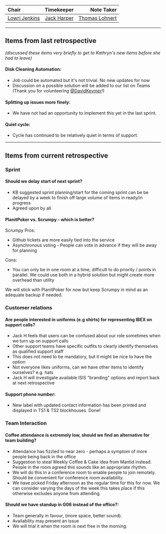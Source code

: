 | Chair      | Timekeeper | Note Taker |
| :--------   | :---------: | ----------: |
| [Lowri Jenkins](https://github.com/LowriJenkins) | [Jack Harper](https://github.com/rerpha) | [Thomas Lohnert](https://github.com/ThomasLohnert) |

--- 

## Items from last retrospective

_(discussed these items very briefly to get to Kathryn's new items before she had to leave)_

#### Disk Cleaning Automation:
- Job could be automated but it's not trivial. No new updates for now
- Discussion on a possible solution will be added to our list on Teams (Thank you for volunteering [@DavidKeymer](https://github.com/davidkeymer)!)

#### Splitting up issues more finely:
- We have not had an opportunity to implement this yet in the last sprint.

#### Quiet cycle:
- Cycle has continued to be relatively quiet in terms of support.


---

## Items from current retrospective

### Sprint

#### Should we delay start of next sprint?
- KB suggested sprint planning/start for the coming sprint can be be delayed by a week to finish off large volume of items in ready/in progress
- Agreed upon by all

#### PlanitPoker vs. Scrumpy - which is better?
Scrumpy Pros:
- Github tickets are more easily tied into the service
- Asynchronous voting - People can vote in advance if they will be away for planning

Cons:
- You can only be in one room at a time, difficult to do priority / points in parallel. We could use both in a hybrid solution but might create more overhead than utility

We will stick with PlanitPoker for now but keep Scrumpy in mind as an adequate backup if needed.

### Customer relations

#### Are people interested in uniforms (e.g shirts) for representing IBEX on support calls?
- Jack H feels that users can be confused about our role sometimes when we turn up on support calls
- Other support teams have specific outfits to clearly identify themselves as qualified support staff
- This does not need to be mandatory, but it might be nice to have the option
- Not everyone likes uniforms, can we have other items to identify ourselves? e.g. hats
- Jack H will investigate available ISIS "branding" options and report back at next retrospective

#### Support phone number:
- New label with updated contact information has been printed and displayed in TS1 & TS2 blockhouses. Done!

### Team Interaction

#### Coffee attendance is extremely low, should we find an alternative for team building?
- Attendance has fizzled to near zero - perhaps a symptom of more people being back in the office
- Suggestion to steal Weekly Coffee & Cake idea from Mantid instead. People in the room agreed this sounds like an appropriate rhythm.
- We will do this in a conference room to enable people to join remotely. Should be convenient for conference room availability.
- We have picked Friday afternoon as the regular time for this for now. We can consider varying the days of the week this takes place if this otherwise excludes anyone from attending.

#### Should we have standup in G06 instead of the office?:
- Team generally in favour, (more space, better sound). 
- Availability may present an issue
- We will trial it when the room is next free in the morning.


